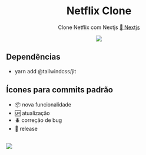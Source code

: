 <h1 align="center">Netflix Clone</h1>

<p align="center">Clone Netflix com Nextjs  <a href="https://nextjs.org/">🔗 Nextjs</a></p>

<p align="center"><img src="/"/></p>

## Dependências

- yarn add @tailwindcss/jit

## Ícones para commits padrão

- :package: nova funcionalidade
- :up: atualização
- :beetle: correção de bug
- :checkered_flag: release <br/> <br/>

[<img src="https://img.shields.io/badge/linkedin-%230077B5.svg?&style=for-the-badge&logo=linkedin&logoColor=white" />](https://www.linkedin.com/in/nayane-menezes-dev-eng/)
